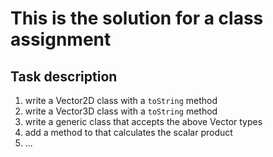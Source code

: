 # This is the solution for a class assignment

## Task description
1. write a Vector2D class with a `toString` method
2. write a Vector3D class with a `toString` method
3. write a generic class that accepts the above Vector types
4. add a method to that calculates the scalar product
5. ...